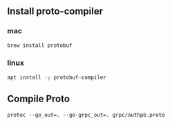 ## Install proto-compiler
### mac
```sh
brew install protobuf
```
### linux
```sh
apt install -y protobuf-compiler
```
## Compile Proto
```
protoc --go_out=. --go-grpc_out=. grpc/authpb.proto
```
